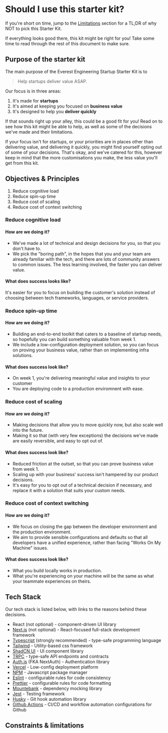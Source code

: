 # Should I use this starter kit?

If you're short on time, jump to the [Limitations](#limitations) section for a TL;DR of why NOT to pick this Starter Kit.

If everything looks good there, this kit might be right for you! Take some time to read through the rest of this document to make sure.

## Purpose of the starter kit

The main purpose of the Everest Engineering Startup Starter Kit is to
> Help startups deliver value ASAP.

Our focus is in three areas:
1. It's made for **startups**
2. It's aimed at keeping you focused on **business value**
3. It's designed to help you **deliver quickly**

If that sounds right up your alley, this could be a good fit for you! Read on to see how this kit might be able to help, as well as some of the decisions we've made and their limitations.

If your focus isn't for startups, or your priorities are in places other than delivering value, and delivering it quickly, you might find yourself opting out of some of your decisions. That's okay, and we've catered for this, however keep in mind that the more customisations you make, the less value you'll get from this kit.

## Objectives & Principles

1. Reduce cognitive load
2. Reduce spin-up time
3. Reduce cost of scaling
4. Reduce cost of context switching

### Reduce cognitive load

#### How are we doing it?
- We've made a lot of technical and design decisions for you, so that you don't have to.
- We pick the "boring path", in the hopes that you and your team are already familiar with the tech, and there are lots of community answers to common issues. The less learning involved, the faster you can deliver value.

#### What does success looks like?
It's easier for you to focus on building the customer's solution instead of choosing between tech frameworks, languages, or service providers.

### Reduce spin-up time

#### How are we doing it?
- Building an end-to-end toolkit that caters to a baseline of startup needs, so hopefully you can build something valuable from week 1.
- We include a low-configuration deployment solution, so you can focus on proving your business value, rather than on implementing infra solutions.

#### What does success look like?
- On week 1, you're delivering meaningful value and insights to your customer
- You are deploying code to a production enviromnent with ease.

### Reduce cost of scaling

#### How are we doing it?
- Making decisions that allow you to move quickly now, but also scale well into the future.
- Making it so that (with very few exceptions) the decisions we've made are easily reversible, and easy to opt out of.

#### What does success look like?
- Reduced friction at the outset, so that you can prove business value from week 1.
- Scaling up with your business' success isn't hampered by our product decisions.
- It's easy for you to opt out of a technical decision if necessary, and replace it with a solution that suits your custom needs.

### Reduce cost of context switching

#### How are we doing it?
- We focus on closing the gap between the developer environment and the production environment.
- We aim to provide sensible configurations and defaults so that all developers have a unified experience, rather than facing "Works On My Machine" issues.

#### What does success look like?
- What you build locally works in production.
- What you're experiencing on your machine will be the same as what your teammate experiences on theirs.

## Tech Stack
Our tech stack is listed below, with links to the reasons behind these decisions.

- React (not optional) - component-driven UI library
- [Next.js](../decision-register/tech-stack/2023-08-16-nextjs.md) (not optional) - React-focused full-stack development framework
- [Typescript](../decision-register/tech-stack/2023-08-16-typescript.md) (strongly recommended) - type-safe programming language
- [Tailwind](../decision-register/tech-stack/2023-08-16-tailwind.md) - Utility-based css framework
- [ShadCN UI](../decision-register/tech-stack/2023-08-23-shadcn-ui.md) - UI component library
- [TRPC](../decision-register/tech-stack/2023-08-16-trpc.md) - type-safe API endpoints and contracts
- [Auth.js](../decision-register/tech-stack/2023-08-16-nextauth.md) (FKA NextAuth) - Authentication library
- [Vercel](../decision-register/tech-stack/2023-08-16-vercel.md) - Low-config deployment platform
- [NPM](../decision-register/tech-stack/2023-08-18-npm.md) - Javascript package manager
- [Eslint](../decision-register/tech-stack/2023-08-16-eslint.md) - configurable rules for code consistency
- [Prettier](../decision-register/tech-stack/2023-08-16-prettier.md) - configurable rules for code formatting
- [Mountebank](../decision-register/tech-stack/2023-08-16-mountebank.md) - dependency mocking library
- [Jest](../decision-register/tech-stack/2023-08-16-jest.md) - Testing framework
- [Husky](../decision-register/tech-stack/2023-08-16-husky.md) - Git hook automation library
- [Github Actions](../decision-register/tech-stack/2023-08-16-github-actions.md) - CI/CD and workflow automation configurations for Github

## Constraints & limitations